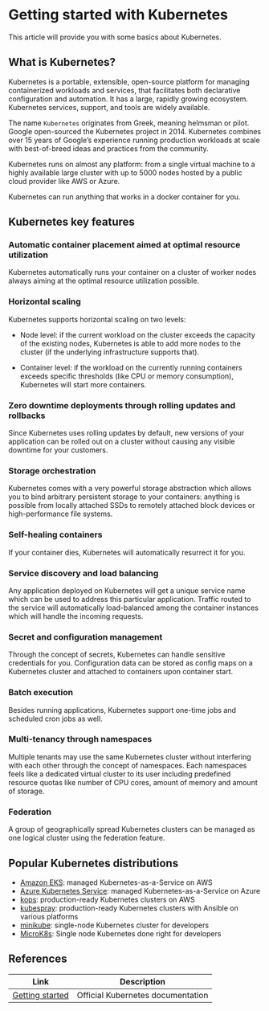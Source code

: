 # Getting started with Kubernetes

This article will provide you with some basics about Kubernetes.

## What is Kubernetes?

Kubernetes is a portable, extensible, open-source platform for managing containerized workloads and services,
that facilitates both declarative configuration and automation.
It has a large, rapidly growing ecosystem.
Kubernetes services, support, and tools are widely available.

The name `Kubernetes` originates from Greek, meaning helmsman or pilot.
Google open-sourced the Kubernetes project in 2014.
Kubernetes combines over 15 years of Google’s experience running production workloads at scale with best-of-breed
ideas and practices from the community.

Kubernetes runs on almost any platform: from a single virtual machine to a highly available large cluster with up to 5000 nodes
hosted by a public cloud provider like AWS or Azure.

Kubernetes can run anything that works in a docker container for you.

## Kubernetes key features

### Automatic container placement aimed at optimal resource utilization

Kubernetes automatically runs your container on a cluster of worker nodes always aiming at the optimal resource
utilization possible.

### Horizontal scaling

Kubernetes supports horizontal scaling on two levels:

* Node level: if the current workload on the cluster exceeds the capacity of the existing nodes, Kubernetes is able to
add more nodes to the cluster (if the underlying infrastructure supports that).

* Container level: if the workload on the currently running containers exceeds specific thresholds (like CPU or memory consumption),
Kubernetes will start more containers.

### Zero downtime deployments through rolling updates and rollbacks

Since Kubernetes uses rolling updates by default, new versions of your application can be rolled out on a cluster without
causing any visible downtime for your customers.

### Storage orchestration

Kubernetes comes with a very powerful storage abstraction which allows you to bind arbitrary persistent storage to your
containers: anything is possible from locally attached SSDs to remotely attached block devices or high-performance file
systems.

### Self-healing containers

If your container dies, Kubernetes will automatically resurrect it for you.

### Service discovery and load balancing

Any application deployed on Kubernetes will get a unique service name which can be used to address this particular application.
Traffic routed to the service will automatically load-balanced among the container instances which will handle the incoming requests.

### Secret and configuration management

Through the concept of secrets, Kubernetes can handle sensitive credentials for you. Configuration data can be
stored as config maps on a Kubernetes cluster and attached to containers upon container start.

### Batch execution

Besides running applications, Kubernetes support one-time jobs and scheduled cron jobs as well.

### Multi-tenancy through namespaces

Multiple tenants may use the same Kubernetes cluster without interfering with each other through the concept of namespaces.
Each namespaces feels like a dedicated virtual cluster to its user including predefined resource quotas like number of CPU cores,
amount of memory and amount of storage.

### Federation

A group of geographically spread Kubernetes clusters can be managed as one logical cluster using the federation feature.

## Popular Kubernetes distributions

* [Amazon EKS](https://aws.amazon.com/eks/): managed Kubernetes-as-a-Service on AWS
* [Azure Kubernetes Service](https://docs.microsoft.com/en-us/azure/aks/intro-kubernetes): managed Kubernetes-as-a-Service on Azure
* [kops](https://github.com/kubernetes/kops): production-ready Kubernetes clusters on AWS
* [kubespray](https://github.com/kubernetes-sigs/kubespray): production-ready Kubernetes clusters with Ansible on various platforms
* [minikube](https://kubernetes.io/docs/setup/learning-environment/minikube/): single-node Kubernetes cluster for developers
* [MicroK8s](https://microk8s.io/): Single node Kubernetes done right for developers


## References

| Link | Description |
| --- | --- |
| [Getting started](https://kubernetes.io/docs/setup/) | Official Kubernetes documentation |

